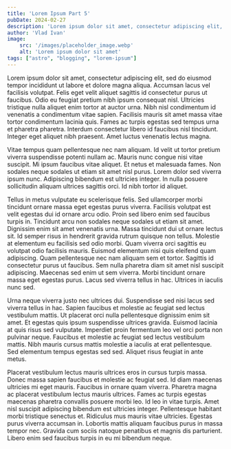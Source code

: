 ```yaml
---
title: 'Lorem Ipsum Part 5'
pubDate: 2024-02-27
description: 'Lorem ipsum dolor sit amet, consectetur adipiscing elit, sed do eiusmod tempor incididunt ut labore et dolore magna aliqua. Accumsan lacus vel facilisis volutpat. Felis eget velit aliquet sagittis id consectetur purus ut faucibus.'
author: 'Vlad Ivan'
image:
    src: '/images/placeholder_image.webp'
    alt: 'Lorem ipsum dolor sit amet'
tags: ["astro", "blogging", "lorem-ipsum"]
---
```

Lorem ipsum dolor sit amet, consectetur adipiscing elit, sed do eiusmod tempor incididunt ut labore et dolore magna aliqua. Accumsan lacus vel facilisis volutpat. Felis eget velit aliquet sagittis id consectetur purus ut faucibus. Odio eu feugiat pretium nibh ipsum consequat nisl. Ultricies tristique nulla aliquet enim tortor at auctor urna. Nibh nisl condimentum id venenatis a condimentum vitae sapien. Facilisis mauris sit amet massa vitae tortor condimentum lacinia quis. Fames ac turpis egestas sed tempus urna et pharetra pharetra. Interdum consectetur libero id faucibus nisl tincidunt. Integer eget aliquet nibh praesent. Amet luctus venenatis lectus magna.

Vitae tempus quam pellentesque nec nam aliquam. Id velit ut tortor pretium viverra suspendisse potenti nullam ac. Mauris nunc congue nisi vitae suscipit. Mi ipsum faucibus vitae aliquet. Et netus et malesuada fames. Non sodales neque sodales ut etiam sit amet nisl purus. Lorem dolor sed viverra ipsum nunc. Adipiscing bibendum est ultricies integer. In nulla posuere sollicitudin aliquam ultrices sagittis orci. Id nibh tortor id aliquet.

Tellus in metus vulputate eu scelerisque felis. Sed ullamcorper morbi tincidunt ornare massa eget egestas purus viverra. Facilisis volutpat est velit egestas dui id ornare arcu odio. Proin sed libero enim sed faucibus turpis in. Tincidunt arcu non sodales neque sodales ut etiam sit amet. Dignissim enim sit amet venenatis urna. Massa tincidunt dui ut ornare lectus sit. Id semper risus in hendrerit gravida rutrum quisque non tellus. Molestie at elementum eu facilisis sed odio morbi. Quam viverra orci sagittis eu volutpat odio facilisis mauris. Euismod elementum nisi quis eleifend quam adipiscing. Quam pellentesque nec nam aliquam sem et tortor. Sagittis id consectetur purus ut faucibus. Sem nulla pharetra diam sit amet nisl suscipit adipiscing. Maecenas sed enim ut sem viverra. Morbi tincidunt ornare massa eget egestas purus. Lacus sed viverra tellus in hac. Ultrices in iaculis nunc sed.

Urna neque viverra justo nec ultrices dui. Suspendisse sed nisi lacus sed viverra tellus in hac. Sapien faucibus et molestie ac feugiat sed lectus vestibulum mattis. Ut placerat orci nulla pellentesque dignissim enim sit amet. Et egestas quis ipsum suspendisse ultrices gravida. Euismod lacinia at quis risus sed vulputate. Imperdiet proin fermentum leo vel orci porta non pulvinar neque. Faucibus et molestie ac feugiat sed lectus vestibulum mattis. Nibh mauris cursus mattis molestie a iaculis at erat pellentesque. Sed elementum tempus egestas sed sed. Aliquet risus feugiat in ante metus.

Placerat vestibulum lectus mauris ultrices eros in cursus turpis massa. Donec massa sapien faucibus et molestie ac feugiat sed. Id diam maecenas ultricies mi eget mauris. Faucibus in ornare quam viverra. Pharetra magna ac placerat vestibulum lectus mauris ultrices. Fames ac turpis egestas maecenas pharetra convallis posuere morbi leo. Id leo in vitae turpis. Amet nisl suscipit adipiscing bibendum est ultricies integer. Pellentesque habitant morbi tristique senectus et. Ridiculus mus mauris vitae ultricies. Egestas purus viverra accumsan in. Lobortis mattis aliquam faucibus purus in massa tempor nec. Gravida cum sociis natoque penatibus et magnis dis parturient. Libero enim sed faucibus turpis in eu mi bibendum neque.